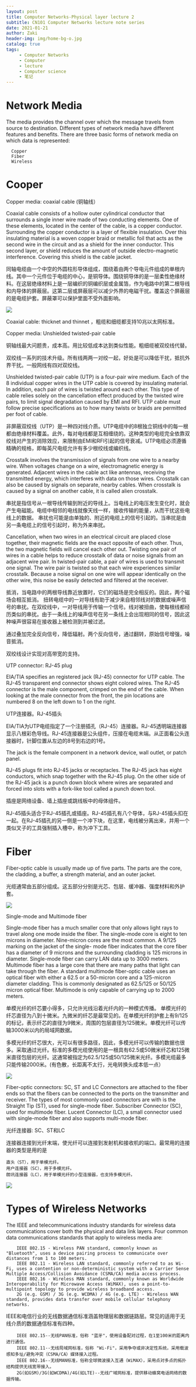 ```yaml
---
layout: post
title: Computer Networks-Physical layer lecture 2
subtitle: CN101 Computer Networks lecture note series
date: 2021-01-21
author: Zaki
header-img: img/home-bg-o.jpg
catalog: true
tags:
     - Computer Networks
     - Computer
     - lecture
     - Computer science
     - 笔记
---
```


# Network Media

The media provides the channel over which the message travels from source to destination. Different types of network media have different features and benefits. 
There are three basic forms of network media on which data is represented:

      Copper 
      Fiber
      Wireless 

# Cooper 

Copper media: coaxial cable  (铜轴线）

Coaxial cable consists of a hollow outer cylindrical conductor that surrounds a single inner wire made of two conducting elements. One of these elements, located in the center of the cable, is a copper conductor. Surrounding the copper conductor is a layer of flexible insulation. Over this insulating material is a woven copper braid or metallic foil that acts as the second wire in the circuit and as a shield for the inner conductor. This second layer, or shield reduces the amount of outside electro-magnetic interference. Covering this shield is the cable jacket. 

同轴电缆由一个中空的外圆柱形导体组成，围绕着由两个导电元件组成的单根内线。其中一个元件位于电缆的中心，是铜导体。围绕铜导体的是一层柔性绝缘材料。在这层绝缘材料上是一层编织的铜编织层或金属箔，作为电路中的第二根导线和内导体的屏蔽层。这第二层或屏蔽层可以减少外界的电磁干扰。覆盖这个屏蔽层的是电缆护套。屏蔽罩可以保护里面不受外面影响。

![](https://tva1.sinaimg.cn/large/008eGmZEgy1gmv3zt73pkj30c106h0ta.jpg)

Coaxial cable: thicknet and thinnet ，粗缆和细缆都支持10兆以太网标准。

Copper media: Unshielded twisted-pair cable 

铜轴线最大问题贵，成本高。用比较低成本达到类似性能。粗细缆被双绞线代替。

双绞线一系列的技术升级。所有线两两一对绞一起，好处是可以降低干扰，抵抗外界干扰。一般网线有四对双绞线。

Unshielded twisted-pair cable (UTP) is a four-pair wire medium. Each of the 8 individual copper wires in the UTP cable is covered by insulating material. In addition, each pair of wires is twisted around each other. This type of cable relies solely on the cancellation effect produced by the twisted wire pairs, to limit signal degradation caused by EMI and RFI. UTP cable must follow precise specifications as to how many twists or braids are permitted per foot of cable. 

非屏蔽双绞线（UTP）是一种四对线介质。UTP电缆中的8根独立铜线中的每一根都由绝缘材料覆盖。此外，每对电线都是互相缠绕的。这种类型的电缆完全依靠双绞线对产生的消除效应，来限制由EMI和RFI引起的信号衰减。UTP电缆必须遵循精确的规格，即每英尺电缆允许有多少根绞线或编织线。

Crosstalk involves the transmission of signals from one wire to a nearby wire. When voltages change on a wire, electromagnetic energy is generated. Adjacent wires in the cable act like antennas, receiving the transmitted energy, which interferes with data on those wires. 
Crosstalk can also be caused by signals on separate, nearby cables. When crosstalk is caused by a signal on another cable, it is called alien crosstalk. 

串扰是指信号从一根导线传输到附近的导线上。当电线上的电压发生变化时，就会产生电磁能。电缆中相邻的电线就像天线一样，接收传输的能量，从而干扰这些电线上的数据。
串扰也可能是由单独的、附近的电缆上的信号引起的。当串扰是由另一条电缆上的信号引起时，称为外来串扰。

Cancellation, when two wires in an electrical circuit are placed close together, their magnetic fields are the exact opposite of each other. Thus, the two magnetic fields will cancel each other out. 
Twisting one pair of wires in a cable helps to reduce crosstalk of data or noise signals from an adjacent wire pair. In twisted-pair cable, a pair of wires is used to transmit one signal. The wire pair is twisted so that each wire experiences similar crosstalk. Because a noise signal on one wire will appear identically on the other wire, this noise be easily detected and filtered at the receiver. 

抵消，当电路中的两根导线靠近放置时，它们的磁场是完全相反的。因此，两个磁场会相互抵消。
扭转电缆中的一对导线有助于减少来自相邻线对的数据或噪声信号的串扰。在双绞线中，一对导线用于传输一个信号。线对被扭曲，使每根线都经历类似的串扰。由于一条线上的噪声信号在另一条线上会出现相同的信号，因此这种噪声很容易在接收器上被检测到并被过滤。

通过叠加完全反向信号，降低辐射。两个反向信号，通过翻转，原始信号增强，噪音抵消。

双绞线设计实现对高带宽的支持。

UTP connector: RJ-45 plug 

EIA/TIA specifies an registered jack (RJ-45) connector for UTP cable. The RJ-45 transparent end connector shows eight colored wires. The RJ-45 connector is the male component, crimped on the end of the cable. When looking at the male connector from the front, the pin locations are numbered 8 on the left down to 1 on the right. 


UTP连接器。RJ-45插头

EIA/TIA为UTP电缆指定了一个注册插孔（RJ-45）连接器。RJ-45透明端连接器显示八根彩色导线。RJ-45连接器是公头组件，压接在电缆末端。从正面看公头连接器时，针脚位置从左边的8号到右边的1号。


The jack is the female component in a network device, wall outlet, or patch panel. 

RJ-45 plugs fit into RJ-45 jacks or receptacles. The RJ-45 jack has eight conductors, which snap together with the RJ-45 plug. On the other side of the RJ-45 jack is a punch down block where wires are separated and forced into slots with a fork-like tool called a punch down tool. 

插座是网络设备、墙上插座或跳线板中的母体组件。

RJ-45插头适合于RJ-45插孔或插座。RJ-45插孔有八个导体，与RJ-45插头扣在一起。在RJ-45插孔的另一侧是一个冲下块，在这里，电线被分离出来，并用一个类似叉子的工具强制插入槽中，称为冲下工具。


# Fiber 

Fiber-optic cable is usually made up of five parts. The parts are the core, the cladding, a buffer, a strength material, and an outer jacket. 

光缆通常由五部分组成。这五部分分别是光芯、包层、缓冲器、强度材料和外护套。

![](https://tva1.sinaimg.cn/large/008eGmZEgy1gmv562jcluj30em095gnt.jpg)

Single-mode and Multimode fiber

Single-mode fiber has a much smaller core that only allows light rays to travel along one mode inside the fiber. 
The single-mode core is eight to ten microns in diameter. Nine-micron cores are the most common. A 9/125 marking on the jacket of the single- mode fiber indicates that the core fiber has a diameter of 9 microns and the surrounding cladding is 125 microns in diameter. 
Single-mode fiber can carry LAN data up to 3000 meters.
Multimode fiber has a large core that there are many paths that light can 
take through the fiber. 
A standard multimode fiber-optic cable uses an optical fiber with either a 62.5 or a 50-micron core and a 125-micron diameter cladding. This is commonly designated as 62.5/125 or 50/125 micron optical fiber. 
Multimode is only capable of carrying up to 2000 meters. 

单模光纤的纤芯要小得多，只允许光线沿着光纤内的一种模式传播。
单模光纤的纤芯直径为八到十微米。九微米的纤芯是最常见的。在单模光纤的护套上有9/125的标记，表示纤芯的直径为9微米，周围的包层直径为125微米。单模光纤可以传输3000米以内的局域网数据。

多模光纤的纤芯很大，光可以有很多路径，因此，多模光纤可以传输的数据也很多。采取通过光纤。标准的多模光缆使用的是一根具有62.5或50微米纤芯和125微米直径包层的光纤。这通常被指定为62.5/125或50/125微米光纤。多模光缆最多只能传输2000米。(有色散，长距离不太行，光电转换头成本低一点）

![](https://tva1.sinaimg.cn/large/008eGmZEgy1gmv5f1vjshj30g90bg0vq.jpg)

Fiber-optic connectors: SC, ST and LC 
Connectors are attached to the fiber ends so that the fibers can be connected to the ports on the transmitter and receiver. The types of most commonly used connectors are with is the 
Straight Tip (ST), used for single-mode fiber. 
Subscriber Connector (SC), used for multimode fiber. 
Lucent Connector (LC), a small connector used with single-mode fiber and also supports multi-mode fiber. 

光纤连接器: SC、ST和LC

连接器连接到光纤末端，使光纤可以连接到发射机和接收机的端口。最常用的连接器的类型是用的是

    直头（ST），用于单模光纤。
    用户连接器（SC），用于多模光纤。
    朗讯连接器（LC），用于单模光纤的小型连接器，也支持多模光纤。

![](https://tva1.sinaimg.cn/large/008eGmZEgy1gmv5ip7w2qj30g906htb1.jpg)

# Types of Wireless Networks

The IEEE and telecommunications industry standards for wireless data communications cover both the physical and data link layers. Four common data communications standards that apply to wireless media are: 

        IEEE 802.15 - Wireless PAN standard, commonly known as "Bluetooth", uses a device pairing process to communicate over distances from 1 to 100 meters. 
        IEEE 802.11 - Wireless LAN standard, commonly referred to as Wi-Fi, uses a contention or non-deterministic system with a Carrier Sense Multiple Access/Collision Avoidance (CSMA/CA) media access process. 
        IEEE 802.16 - Wireless MAN standard, commonly known as Worldwide Interoperability for Microwave Access (WiMAX), uses a point-to- multipoint topology to provide wireless broadband access. 
        2G (e.g. GSM) / 3G (e.g. WCDMA) / 4G (e.g. LTE) - Wireless WAN standard, provides data transfer over mobile cellular telephony networks. 


IEEE和电信行业的无线数据通信标准涵盖物理层和数据链路层。常见的适用于无线介质的数据通信标准有四种。

        IEEE 802.15--无线PAN标准，俗称 "蓝牙"，使用设备配对过程，在1至100米的距离内进行通信。
        IEEE 802.11--无线局域网标准，俗称 "Wi-Fi"，采用争夺或非决定性系统，采用载波感知多址/避免冲突（CSMA/CA）媒体接入过程。
        IEEE 802.16--无线MAN标准，俗称全球微波接入互通（WiMAX），采用点对多点的拓扑结构提供无线宽带接入。
        2G(如GSM)/3G(如WCDMA)/4G(如LTE)--无线广域网标准，提供移动蜂窝电话网络的数据传输。
